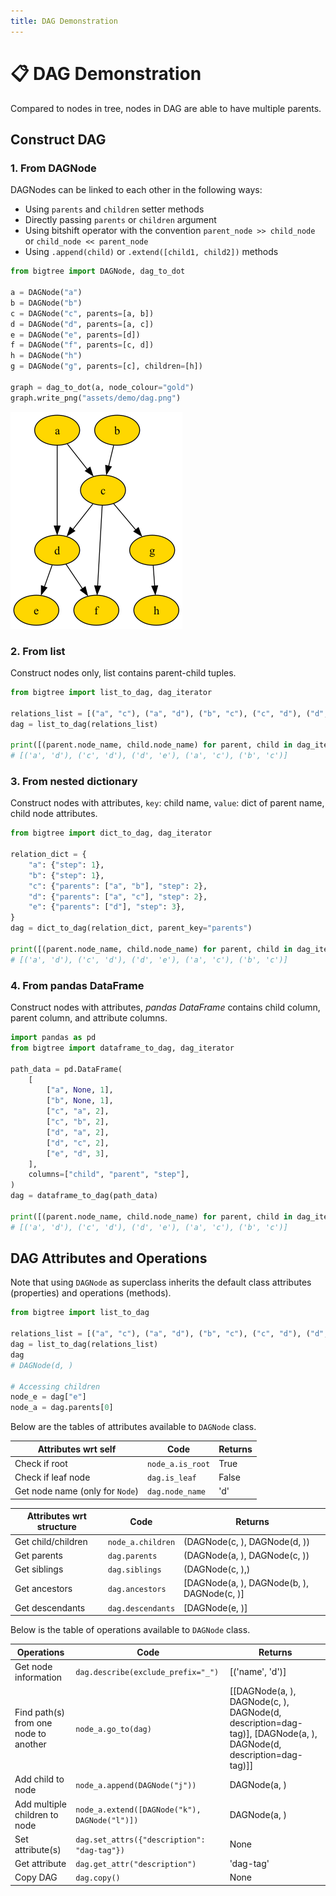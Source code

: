 ```yaml
---
title: DAG Demonstration
---
```


# 📋 DAG Demonstration

Compared to nodes in tree, nodes in DAG are able to have multiple parents.

## Construct DAG

### 1. From DAGNode

DAGNodes can be linked to each other in the following ways:

- Using `parents` and `children` setter methods
- Directly passing `parents` or `children` argument
- Using bitshift operator with the convention `parent_node >> child_node` or `child_node << parent_node`
- Using `.append(child)` or `.extend([child1, child2])` methods

```python hl_lines="5-8 10"
from bigtree import DAGNode, dag_to_dot

a = DAGNode("a")
b = DAGNode("b")
c = DAGNode("c", parents=[a, b])
d = DAGNode("d", parents=[a, c])
e = DAGNode("e", parents=[d])
f = DAGNode("f", parents=[c, d])
h = DAGNode("h")
g = DAGNode("g", parents=[c], children=[h])

graph = dag_to_dot(a, node_colour="gold")
graph.write_png("assets/demo/dag.png")
```

![Sample DAG Output](https://github.com/kayjan/bigtree/raw/master/assets/demo/dag.png "Sample DAG Output")

### 2. From list

Construct nodes only, list contains parent-child tuples.

```python hl_lines="3"
from bigtree import list_to_dag, dag_iterator

relations_list = [("a", "c"), ("a", "d"), ("b", "c"), ("c", "d"), ("d", "e")]
dag = list_to_dag(relations_list)

print([(parent.node_name, child.node_name) for parent, child in dag_iterator(dag)])
# [('a', 'd'), ('c', 'd'), ('d', 'e'), ('a', 'c'), ('b', 'c')]
```

### 3. From nested dictionary

Construct nodes with attributes, `key`: child name, `value`: dict of parent name, child node attributes.

```python hl_lines="10"
from bigtree import dict_to_dag, dag_iterator

relation_dict = {
    "a": {"step": 1},
    "b": {"step": 1},
    "c": {"parents": ["a", "b"], "step": 2},
    "d": {"parents": ["a", "c"], "step": 2},
    "e": {"parents": ["d"], "step": 3},
}
dag = dict_to_dag(relation_dict, parent_key="parents")

print([(parent.node_name, child.node_name) for parent, child in dag_iterator(dag)])
# [('a', 'd'), ('c', 'd'), ('d', 'e'), ('a', 'c'), ('b', 'c')]
```

### 4. From pandas DataFrame

Construct nodes with attributes, *pandas DataFrame* contains child column, parent column, and attribute columns.

```python hl_lines="16"
import pandas as pd
from bigtree import dataframe_to_dag, dag_iterator

path_data = pd.DataFrame(
    [
        ["a", None, 1],
        ["b", None, 1],
        ["c", "a", 2],
        ["c", "b", 2],
        ["d", "a", 2],
        ["d", "c", 2],
        ["e", "d", 3],
    ],
    columns=["child", "parent", "step"],
)
dag = dataframe_to_dag(path_data)

print([(parent.node_name, child.node_name) for parent, child in dag_iterator(dag)])
# [('a', 'd'), ('c', 'd'), ('d', 'e'), ('a', 'c'), ('b', 'c')]
```

## DAG Attributes and Operations

Note that using `DAGNode` as superclass inherits the default class attributes (properties) and operations (methods).

```python
from bigtree import list_to_dag

relations_list = [("a", "c"), ("a", "d"), ("b", "c"), ("c", "d"), ("d", "e")]
dag = list_to_dag(relations_list)
dag
# DAGNode(d, )

# Accessing children
node_e = dag["e"]
node_a = dag.parents[0]
```

Below are the tables of attributes available to `DAGNode` class.

| Attributes wrt self             | Code             | Returns |
|---------------------------------|------------------|---------|
| Check if root                   | `node_a.is_root` | True    |
| Check if leaf node              | `dag.is_leaf`    | False   |
| Get node name (only for `Node`) | `dag.node_name`  | 'd'     |

| Attributes wrt structure | Code               | Returns                                    |
|--------------------------|--------------------|--------------------------------------------|
| Get child/children       | `node_a.children`  | (DAGNode(c, ), DAGNode(d, ))               |
| Get parents              | `dag.parents`      | (DAGNode(a, ), DAGNode(c, ))               |
| Get siblings             | `dag.siblings`     | (DAGNode(c, ),)                            |
| Get ancestors            | `dag.ancestors`    | [DAGNode(a, ), DAGNode(b, ), DAGNode(c, )] |
| Get descendants          | `dag.descendants`  | [DAGNode(e, )]                             |

Below is the table of operations available to `DAGNode` class.

| Operations                            | Code                                          | Returns                                                                                                          |
|---------------------------------------|-----------------------------------------------|------------------------------------------------------------------------------------------------------------------|
| Get node information                  | `dag.describe(exclude_prefix="_")`            | [('name', 'd')]                                                                                                  |
| Find path(s) from one node to another | `node_a.go_to(dag)`                           | [[DAGNode(a, ), DAGNode(c, ), DAGNode(d, description=dag-tag)], [DAGNode(a, ), DAGNode(d, description=dag-tag)]] |
| Add child to node                     | `node_a.append(DAGNode("j"))`                 | DAGNode(a, )                                                                                                     |
| Add multiple children to node         | `node_a.extend([DAGNode("k"), DAGNode("l")])` | DAGNode(a, )                                                                                                     |
| Set attribute(s)                      | `dag.set_attrs({"description": "dag-tag"})`   | None                                                                                                             |
| Get attribute                         | `dag.get_attr("description")`                 | 'dag-tag'                                                                                                        |
| Copy DAG                              | `dag.copy()`                                  | None                                                                                                             |
